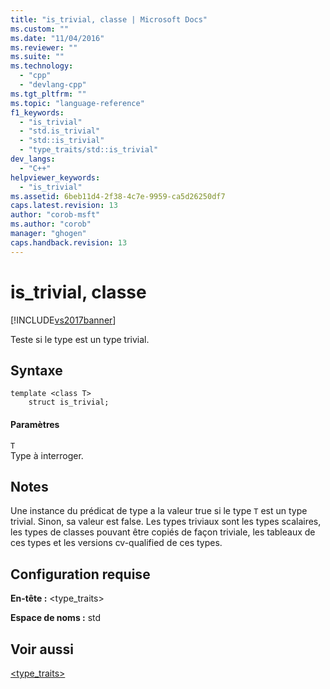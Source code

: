 ```yaml
---
title: "is_trivial, classe | Microsoft Docs"
ms.custom: ""
ms.date: "11/04/2016"
ms.reviewer: ""
ms.suite: ""
ms.technology: 
  - "cpp"
  - "devlang-cpp"
ms.tgt_pltfrm: ""
ms.topic: "language-reference"
f1_keywords: 
  - "is_trivial"
  - "std.is_trivial"
  - "std::is_trivial"
  - "type_traits/std::is_trivial"
dev_langs: 
  - "C++"
helpviewer_keywords: 
  - "is_trivial"
ms.assetid: 6beb11d4-2f38-4c7e-9959-ca5d26250df7
caps.latest.revision: 13
author: "corob-msft"
ms.author: "corob"
manager: "ghogen"
caps.handback.revision: 13
---
```

# is_trivial, classe
[!INCLUDE[vs2017banner](../assembler/inline/includes/vs2017banner.md)]

Teste si le type est un type trivial.  
  
## Syntaxe  
  
```  
template <class T>  
    struct is_trivial;  
```  
  
#### Paramètres  
 `T`  
 Type à interroger.  
  
## Notes  
 Une instance du prédicat de type a la valeur true si le type `T` est un type trivial. Sinon, sa valeur est false. Les types triviaux sont les types scalaires, les types de classes pouvant être copiés de façon triviale, les tableaux de ces types et les versions cv\-qualified de ces types.  
  
## Configuration requise  
 **En\-tête :** \<type\_traits\>  
  
 **Espace de noms :** std  
  
## Voir aussi  
 [\<type\_traits\>](../standard-library/type-traits.md)